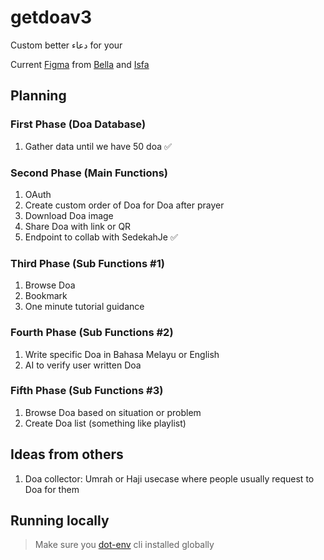 getdoav3
========

Custom better دعاء for your

Current [Figma](https://www.figma.com/design/S01ARywZf83zlFaAb1Sg2g/Get-Doa?node-id=42-6027&node-type=frame&t=htyjRhUV2txbp2Fi-0) from [Bella](https://www.linkedin.com/in/nisabellazahari/) and [Isfa](https://www.linkedin.com/in/isfa-farhan-491bba185/)

Planning
--------

### First Phase (Doa Database)

1.	Gather data until we have 50 doa :white_check_mark:

### Second Phase (Main Functions)

1.	OAuth
2.	Create custom order of Doa for Doa after prayer
3.	Download Doa image
4.	Share Doa with link or QR
5.	Endpoint to collab with SedekahJe :white_check_mark:

### Third Phase (Sub Functions #1)

1.	Browse Doa
2.	Bookmark
3.	One minute tutorial guidance

### Fourth Phase (Sub Functions #2)

1.	Write specific Doa in Bahasa Melayu or English
2.	AI to verify user written Doa

### Fifth Phase (Sub Functions #3)

1.	Browse Doa based on situation or problem
2.	Create Doa list (something like playlist)

Ideas from others
-----------------

1.	Doa collector: Umrah or Haji usecase where people usually request to Doa for them

Running locally
---------------

> Make sure you [dot-env](https://github.com/entropitor/dotenv-cli) cli installed globally

